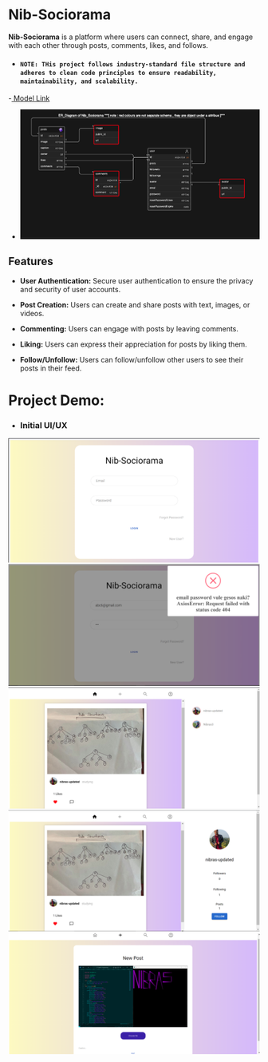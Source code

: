 # Nib-Sociorama

**Nib-Sociorama** is a platform where users can connect, share, and engage with each other through posts, comments, likes, and follows.

- #### `NOTE: THis project follows industry-standard file structure and adheres to clean code principles to ensure readability, maintainability, and scalability.`
-[ Model Link](https://app.eraser.io/workspace/6JWO633DW6ZJSQVJ2vxI)
- <img src="mod.PNG">
## Features

- **User Authentication:** Secure user authentication to ensure the privacy and security of user accounts.

- **Post Creation:** Users can create and share posts with text, images, or videos.

- **Commenting:** Users can engage with posts by leaving comments.

- **Liking:** Users can express their appreciation for posts by liking them.

- **Follow/Unfollow:** Users can follow/unfollow other users to see their posts in their feed.

# Project Demo:
- ### Initial UI/UX
<img src="Capture 1.PNG">
<img src="Capture 2.PNG">
<img src="Capture 3.PNG">
<img src="Capture 4.PNG">
<img src="Capture 5.PNG">

